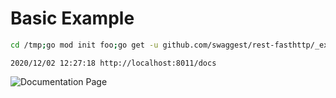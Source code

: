 # Basic Example

```bash
cd /tmp;go mod init foo;go get -u github.com/swaggest/rest-fasthttp/_examples/basic;go run github.com/swaggest/rest-fasthttp/_examples/basic;rm go.mod;rm go.sum
```

```
2020/12/02 12:27:18 http://localhost:8011/docs
```

![Documentation Page](./screen.png)